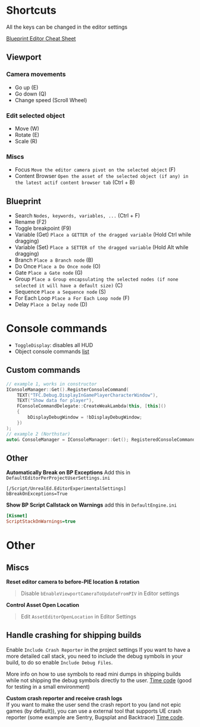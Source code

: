 # Shortcuts
All the keys can be changed in the editor settings

[Blueprint Editor Cheat Sheet](https://dev.epicgames.com/documentation/en-us/unreal-engine/blueprint-editor-cheat-sheet-in-unreal-engine)
## Viewport

### Camera movements
- Go up (E)
- Go down (Q)
- Change speed (Scroll Wheel)
### Edit selected object
- Move (W)
- Rotate (E)
- Scale (R)

### Miscs
- Focus `Move the editor camera pivot on the selected object` (F)
- Content Browser `Open the asset of the selected object (if any) in the latest actif content browser tab` (Ctrl + B)

## Blueprint
- Search `Nodes, keywords, variables, ...` (Ctrl + F)
- Rename (F2)
- Toggle breakpoint (F9)
- Variable (Get) `Place a GETTER of the dragged variable` (Hold Ctrl while dragging)
- Variable (Set) `Place a SETTER of the dragged variable` (Hold Alt while dragging)
- Branch `Place a Branch node` (B)
- Do Once `Place a Do Once node` (O)
- Gate `Place a Gate node` (G)
- Group `Place a Group encapsulating the selected nodes (if none selected it will have a default size)` (C)
- Sequence `Place a Sequence node` (S)
- For Each Loop `Place a For Each Loop node` (F)
- Delay `Place a Delay node` (D)


# Console commands
- `ToggleDisplay`: disables all HUD
- Object console commands [list](https://dev.epicgames.com/community/learning/tutorials/dXl5/advanced-debugging-in-unreal-engine#objconsolecommand)

## Custom commands
```c++
// example 1, works in constructor
IConsoleManager::Get().RegisterConsoleCommand(  
    TEXT("TFC.Debug.DisplayInGamePlayerCharacterWindow"),  
    TEXT("Show data for player"),  
    FConsoleCommandDelegate::CreateWeakLambda(this, [this]()  
    {
	    bDisplayDebugWindow = !bDisplayDebugWindow;
	})
);
// example 2 (Northstar)
auto& ConsoleManager = IConsoleManager::Get(); RegisteredConsoleCommands.Add(ConsoleManager.RegisterConsoleCommand( TEXT("CyGlass.ToggleOverlay"), TEXT("Toggle CyGlass overlay."), FConsoleCommandDelegate::CreateUObject(this, &UCyGlassExtensionSubsystem::ToggleCyGlassOverlay)));
```

## Other

**Automatically Break on BP Exceptions**
Add this in `DefaultEditorPerProjectUserSettings.ini`
```init
[/Script/UnrealEd.EditorExperimentalSettings]
bBreakOnExceptions=True
```

**Show BP Script Callstack on Warnings**
add this in `DefaultEngine.ini`
```ini
[Kismet]
ScriptStackOnWarnings=true
```



# Other
## Miscs

**Reset editor camera to before-PIE location & rotation**
> Disable `bEnableViewportCameraToUpdateFromPIV` in Editor settings

**Control Asset Open Location**
> Edit `AssetEditorOpenLocation` in Editor Settings

## Handle crashing for shipping builds

Enable `Include Crash Reporter` in the project settings
If you want to have a more detailed call stack, you need to include the debug symbols in your build, to do so enable `Include Debug Files`.

More info on how to use symbols to read mini dumps in shipping builds while not shipping the debug symbols directly to the user. [Time code](https://youtu.be/qT3E--_px28?si=vX0wjiT_cddlJyEC&t=624) (good for testing in a small environment)

**Custom crash reporter and receive crash logs** <br>
If you want to make the user send the crash report to you (and not epic games (by default)), you can use a external tool that supports UE crash reporter (some example are Sentry, Bugsplat and Backtrace) [Time code](https://youtu.be/qT3E--_px28?si=_WZ_iDdrTVkycQp2&t=1152).

